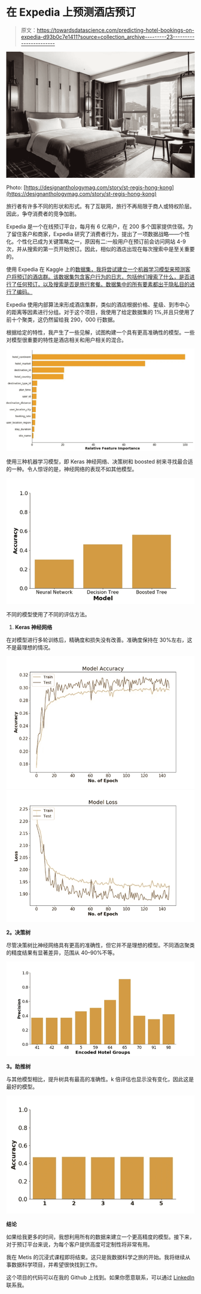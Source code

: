 # 在 Expedia 上预测酒店预订

> 原文：<https://towardsdatascience.com/predicting-hotel-bookings-on-expedia-d93b0c7e1411?source=collection_archive---------23----------------------->

![](img/d558d6387778de22c060288f1f2b9fdf.png)

Photo: [https://designanthologymag.com/story/st-regis-hong-kong](https://designanthologymag.com/story/st-regis-hong-kong)

旅行者有许多不同的形状和形式。有了互联网，旅行不再局限于商人或特权阶层。因此，争夺消费者的竞争加剧。

Expedia 是一个在线预订平台，每月有 6 亿用户，在 200 多个国家提供住宿。为了留住客户和商家，Expedia 研究了消费者行为，提出了一项数据战略——个性化。个性化已成为关键策略之一，原因有二:一般用户在预订前会访问网站 4-9 次，并从搜索的第一页开始预订。因此，相似的酒店出现在每次搜索中是至关重要的。

使用 Expedia 在 Kaggle 上的[数据集，我将尝试建立一个机器学习模型来预测客户将预订的酒店群。该数据集包含客户行为的日志，包括他们搜索了什么，是否进行了任何预订，以及搜索是否是旅行套餐。数据集中的所有要素都出于隐私目的进行了编码。](https://www.kaggle.com/c/expedia-hotel-recommendations/data)

Expedia 使用内部算法来形成酒店集群，类似的酒店根据价格、星级、到市中心的距离等因素进行分组。对于这个项目，我使用了给定数据集的 1%,并且只使用了前十个聚类，这仍然留给我 290，000 行数据。

根据给定的特性，我产生了一些见解，试图构建一个具有更高准确性的模型。一些对模型很重要的特性是酒店相关和用户相关的混合。

![](img/4684f0fcd78840b355a37f7fdf15920c.png)

使用三种机器学习模型，即 Keras 神经网络、决策树和 boosted 树来寻找最合适的一种。令人惊讶的是，神经网络的表现不如其他模型。

![](img/9c6319d5730d70aeb6ec8dfcf3284773.png)

不同的模型使用了不同的评估方法。

1.  **Keras 神经网络**

在对模型进行多轮训练后，精确度和损失没有改善。准确度保持在 30%左右，这不是最理想的情况。

![](img/3cde91b97a13a776fd5f425fec7f53c7.png)![](img/1e579568daaf6b86fda8a29a034bd6ca.png)

**2。决策树**

尽管决策树比神经网络具有更高的准确性，但它并不是理想的模型。不同酒店聚类的精度结果有显著差异，范围从 40–90%不等。

![](img/257f95cf772b8aece4523934fb926273.png)

**3。助推树**

与其他模型相比，提升树具有最高的准确性。k 倍评估也显示没有变化，因此这是最好的模型。

![](img/ce3ccd610560415ebacb45eeb258fcef.png)

**结论**

如果给我更多的时间，我想利用所有的数据来建立一个更高精度的模型。接下来，对于预订平台来说，为每个客户提供高度可定制性将非常有用。

我在 Metis 的沉浸式课程即将结束。这只是我数据科学之旅的开始。我将继续从事数据科学项目，并希望很快找到工作。

这个项目的代码可以在我的 Github 上找到。如果你愿意联系，可以通过 [LinkedIn](https://www.linkedin.com/in/kelseyhenghy/) 联系我。